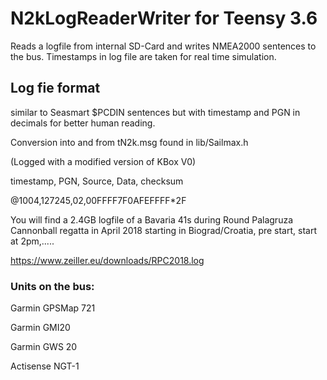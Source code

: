 # N2kLogReaderWriter for Teensy 3.6

Reads a logfile from internal SD-Card and writes NMEA2000 sentences to the bus.
Timestamps in log file are taken for real time simulation.

## Log fie format
similar to Seasmart $PCDIN sentences but with timestamp and PGN in decimals for better human reading.

Conversion into and from tN2k.msg found in lib/Sailmax.h

(Logged with a modified version of KBox V0)

timestamp, PGN, Source, Data, checksum

@1004,127245,02,00FFFF7F0AFEFFFF*2F


You will find a 2.4GB logfile of a Bavaria 41s during Round Palagruza Cannonball regatta in April 2018
starting in Biograd/Croatia, pre start, start at 2pm,.....

https://www.zeiller.eu/downloads/RPC2018.log

### Units on the bus:
Garmin GPSMap 721

Garmin GMI20

Garmin GWS 20

Actisense NGT-1
